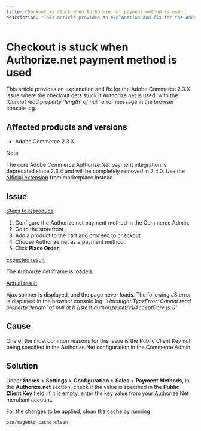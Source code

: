 ```yaml
---
title: Checkout is stuck when Authorize.net payment method is used
description: "This article provides an explanation and fix for the Adobe Commerce 2.3.X issue where the checkout gets stuck if Authorize.net is used, with the *'Cannot read property 'length' of null'* error message in the browser console log."
---
```


# Checkout is stuck when Authorize.net payment method is used

This article provides an explanation and fix for the Adobe Commerce 2.3.X issue where the checkout gets stuck if Authorize.net is used, with the *'Cannot read property 'length' of null'* error message in the browser console log.

## Affected products and versions

* Adobe Commerce 2.3.X

>[!NOTE]
>
>The core Adobe Commerce Authorize.Net payment integration is deprecated since 2.3.4 and will be completely removed in 2.4.0. Use the [official extension](https://marketplace.magento.com/tnw-module-authorizenetcim.html) from marketplace instead.

## Issue

 <u>Steps to reproduce</u>

1. Configure the Authorize.net payment method in the Commerce Admin.
1. Go to the storefront.
1. Add a product to the cart and proceed to checkout.
1. Choose Authorize.net as a payment method.
1. Click **Place Order**.

 <u>Expected result</u>

The Authorize.net iframe is loaded.

 <u>Actual result</u>

Ajax spinner is displayed, and the page never loads. The following JS error is displayed in the browser console log: *'Uncaught TypeError: Cannot read property 'length' of null at b (jstest.authorize.net/v1/AcceptCore.js:1)'*

## Cause

One of the most common reasons for this issue is the Public Client Key not being specified in the Authorize.Net configuration in the Commerce Admin.

## Solution

Under **Stores** > **Settings** > **Configuration** > **Sales** > **Payment Methods**, in the **Authorize.net** section, check if the value is specified in the **Public Client Key** field. If it is empty, enter the key value from your Authorize.Net merchant account.

For the changes to be applied, clean the cache by running

```bash
bin/magento cache:clean
```
